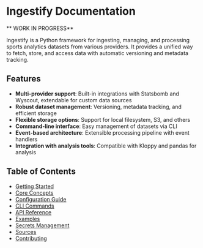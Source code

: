 # Ingestify Documentation

** WORK IN PROGRESS**

Ingestify is a Python framework for ingesting, managing, and processing sports analytics datasets from various providers. It provides a unified way to fetch, store, and access data with automatic versioning and metadata tracking.

## Features

- **Multi-provider support**: Built-in integrations with Statsbomb and Wyscout, extendable for custom data sources
- **Robust dataset management**: Versioning, metadata tracking, and efficient storage
- **Flexible storage options**: Support for local filesystem, S3, and others
- **Command-line interface**: Easy management of datasets via CLI
- **Event-based architecture**: Extensible processing pipeline with event handlers
- **Integration with analysis tools**: Compatible with Kloppy and pandas for analysis

## Table of Contents

- [Getting Started](./getting_started.md)
- [Core Concepts](./core_concepts.md)
- [Configuration Guide](./configuration.md)
- [CLI Commands](./cli_commands.md)
- [API Reference](./api_reference.md)
- [Examples](./examples.md)
- [Secrets Management](./secrets_management.md)
- [Sources](./sources/index.md)
- [Contributing](./contributing.md)